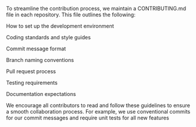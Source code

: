 To streamline the contribution process, we maintain a CONTRIBUTING.md file in each repository. This file outlines the following:

How to set up the development environment

Coding standards and style guides

Commit message format

Branch naming conventions

Pull request process

Testing requirements

Documentation expectations

We encourage all contributors to read and follow these guidelines to ensure a smooth collaboration process. For example, we use conventional commits for our commit messages and require unit tests for all new features
